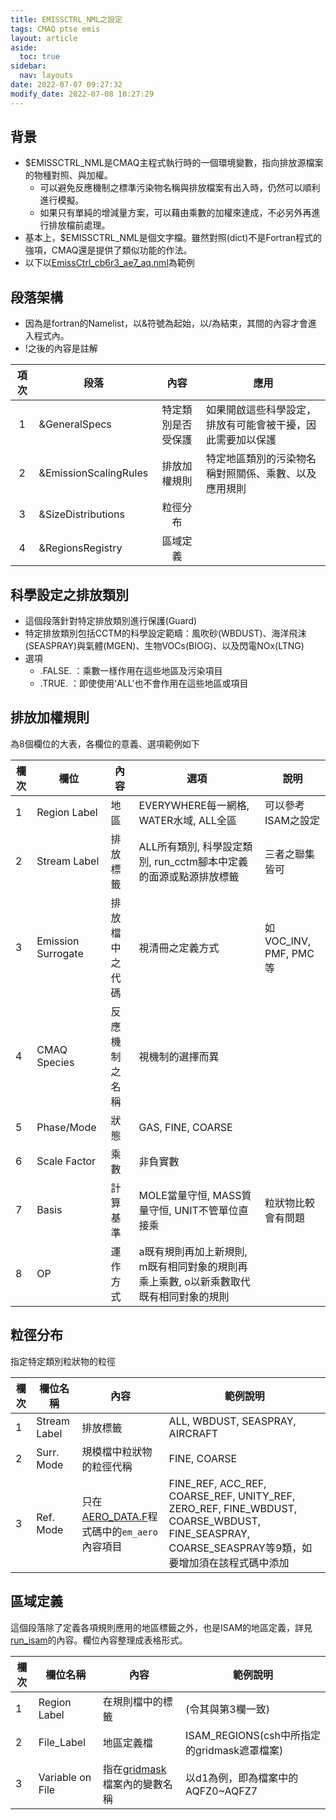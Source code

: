 ```yaml
---
title: EMISSCTRL_NML之設定
tags: CMAQ ptse emis
layout: article
aside:
  toc: true
sidebar:
  nav: layouts
date: 2022-07-07 09:27:32
modify_date: 2022-07-08 10:27:29
---
```


## 背景
- $EMISSCTRL_NML是CMAQ主程式執行時的一個環境變數，指向排放源檔案的物種對照、與加權。
  - 可以避免反應機制之標準污染物名稱與排放檔案有出入時，仍然可以順利進行模擬。
  - 如果只有單純的增減量方案，可以藉由乘數的加權來達成，不必另外再進行排放檔前處理。
- 基本上，$EMISSCTRL_NML是個文字檔。雖然對照(dict)不是Fortran程式的強項，CMAQ還是提供了類似功能的作法。
- 以下以[EmissCtrl_cb6r3_ae7_aq.nml](https://github.com/sinotec2/Focus-on-Air-Quality/blob/main/GridModels/CCTM/EmissCtrl_cb6r3_ae7_aq.nml)為範例

## 段落架構
- 因為是fortran的Namelist，以\&符號為起始，以\/為結束，其間的內容才會進入程式內。
- \!之後的內容是註解

項次|段落|內容|應用
:-:|-|:-:|-
1|&GeneralSpecs|特定類別是否受保護|如果開啟這些科學設定，排放有可能會被干擾，因此需要加以保護
2|&EmissionScalingRules|排放加權規則|特定地區類別的污染物名稱對照關係、乘數、以及應用規則
3|&SizeDistributions|粒徑分布|
4|&RegionsRegistry|區域定義|

## 科學設定之排放類別
- 這個段落針對特定排放類別進行保護(Guard)
- 特定排放類別包括CCTM的科學設定範疇：風吹砂(WBDUST)、海洋飛沫(SEASPRAY)與氣體(MGEN)、生物VOCs(BIOG)、以及閃電NOx(LTNG)
- 選項
  - .FALSE. ：乘數一樣作用在這些地區及污染項目
  - .TRUE.  ：即使使用'ALL'也不會作用在這些地區或項目

## 排放加權規則
為8個欄位的大表，各欄位的意義、選項範例如下

欄次|欄位|內容|選項|說明
-|-|-|-|-
1|Region Label|地區|EVERYWHERE每一網格, WATER水域, ALL全區|可以參考ISAM之設定
2|Stream Label|排放標籤|ALL所有類別, 科學設定類別, run_cctm腳本中定義的面源或點源排放標籤|三者之聯集皆可
3|Emission Surrogate|排放檔中之代碼|視清冊之定義方式|如VOC_INV, PMF, PMC等
4|CMAQ Species|反應機制之名稱|視機制的選擇而異|
5|Phase/Mode|狀態|GAS, FINE, COARSE|
6|Scale Factor|乘數|非負實數|
7|Basis|計算基準|MOLE當量守恒, MASS質量守恒, UNIT不管單位直接乘|粒狀物比較會有問題
8|OP|運作方式|a既有規則再加上新規則, m既有相同對象的規則再乘上乘數, o以新乘數取代既有相同對象的規則|

## 粒徑分布
指定特定類別粒狀物的粒徑

欄次|欄位名稱|內容|範例說明
-|-|-|-
1|Stream Label|排放標籤|ALL, WBDUST, SEASPRAY, AIRCRAFT
2|Surr. Mode|規模檔中粒狀物的粒徑代稱|FINE, COARSE
3|Ref. Mode|只在[AERO_DATA.F](https://github.com/USEPA/CMAQ/blob/main/CCTM/src/aero/aero6/AERO_DATA.F)程式碼中的`em_aero`內容項目|FINE_REF, ACC_REF, COARSE_REF, UNITY_REF, ZERO_REF, FINE_WBDUST, COARSE_WBDUST, FINE_SEASPRAY, COARSE_SEASPRAY等9類，如要增加須在該程式碼中添加

## 區域定義
這個段落除了定義各項規則應用的地區標籤之外，也是ISAM的地區定義，詳見[run_isam][rgrg]的內容。欄位內容整理成表格形式。

欄次|欄位名稱|內容|範例說明
-|-|-|-
1|Region Label|在規則檔中的標籤|(令其與第3欄一致)
2|File_Label|地區定義檔|ISAM_REGIONS(csh中所指定的gridmask遮罩檔案)
3|Variable on File|指在[gridmask][gridmask]檔案內的變數名稱|以d1為例，即為檔案中的AQFZ0~AQFZ7

[rgrg]: <https://sinotec2.github.io/Focus-on-Air-Quality/GridModels/ISAM/run_isamMM_RR_DM/#emissctrl檔案之地區控制regionsregistry> "FAQ -> CMAQ模式 -> 污染來源之分析 -> 執行CMAQ-ISAM -> EmissCtrl檔案之地區控制(RegionsRegistry)"
[gridmask]: <https://sinotec2.github.io/Focus-on-Air-Quality/GridModels/ISAM/withinD1> "d01地理分區檔案之準備"

